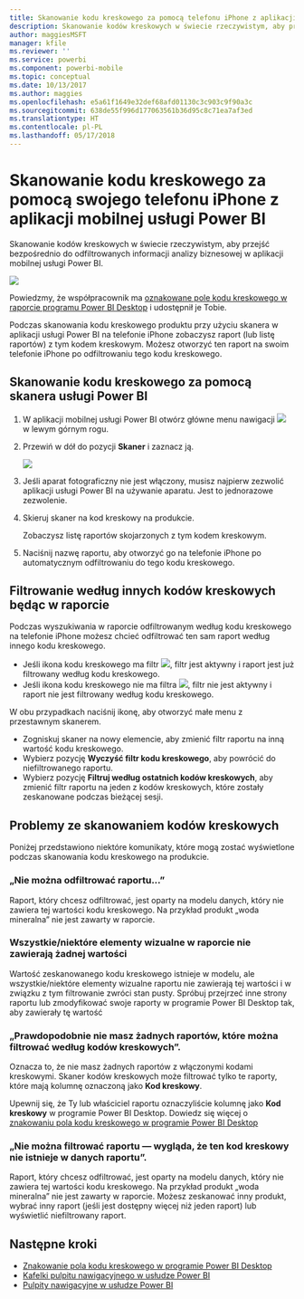 ```yaml
---
title: Skanowanie kodu kreskowego za pomocą telefonu iPhone z aplikacji mobilnej usługi Power BI
description: Skanowanie kodów kreskowych w świecie rzeczywistym, aby przejść bezpośrednio do odfiltrowanych informacji analizy biznesowej w aplikacji mobilnej usługi Power BI.
author: maggiesMSFT
manager: kfile
ms.reviewer: ''
ms.service: powerbi
ms.component: powerbi-mobile
ms.topic: conceptual
ms.date: 10/13/2017
ms.author: maggies
ms.openlocfilehash: e5a61f1649e32def68afd01130c3c903c9f90a3c
ms.sourcegitcommit: 638de55f996d177063561b36d95c8c71ea7af3ed
ms.translationtype: HT
ms.contentlocale: pl-PL
ms.lasthandoff: 05/17/2018
---
```

# <a name="scan-a-barcode-with-your-iphone-from-the-power-bi-mobile-app"></a>Skanowanie kodu kreskowego za pomocą swojego telefonu iPhone z aplikacji mobilnej usługi Power BI
Skanowanie kodów kreskowych w świecie rzeczywistym, aby przejść bezpośrednio do odfiltrowanych informacji analizy biznesowej w aplikacji mobilnej usługi Power BI.

![](media/mobile-apps-scan-barcode-iphone/power-bi-barcode-scanner.png)

Powiedzmy, że współpracownik ma [oznakowane pole kodu kreskowego w raporcie programu Power BI Desktop](desktop-mobile-barcodes.md) i udostępnił je Tobie. 

Podczas skanowania kodu kreskowego produktu przy użyciu skanera w aplikacji usługi Power BI na telefonie iPhone zobaczysz raport (lub listę raportów) z tym kodem kreskowym. Możesz otworzyć ten raport na swoim telefonie iPhone po odfiltrowaniu tego kodu kreskowego.

## <a name="scan-a-barcode-with-the-power-bi-scanner"></a>Skanowanie kodu kreskowego za pomocą skanera usługi Power BI
1. W aplikacji mobilnej usługi Power BI otwórz główne menu nawigacji ![](media/mobile-apps-scan-barcode-iphone/pbi_iph_navmenu.png) w lewym górnym rogu. 
2. Przewiń w dół do pozycji **Skaner** i zaznacz ją. 
   
    ![](media/mobile-apps-scan-barcode-iphone/power-bi-scanner.png)
3. Jeśli aparat fotograficzny nie jest włączony, musisz najpierw zezwolić aplikacji usługi Power BI na używanie aparatu. Jest to jednorazowe zezwolenie. 
4. Skieruj skaner na kod kreskowy na produkcie. 
   
    Zobaczysz listę raportów skojarzonych z tym kodem kreskowym.
5. Naciśnij nazwę raportu, aby otworzyć go na telefonie iPhone po automatycznym odfiltrowaniu do tego kodu kreskowego.

## <a name="filter-by-other-barcodes-while-in-a-report"></a>Filtrowanie według innych kodów kreskowych będąc w raporcie
Podczas wyszukiwania w raporcie odfiltrowanym według kodu kreskowego na telefonie iPhone możesz chcieć odfiltrować ten sam raport według innego kodu kreskowego.

* Jeśli ikona kodu kreskowego ma filtr ![](media/mobile-apps-scan-barcode-iphone/power-bi-barcode-filtered-icon-black.png), filtr jest aktywny i raport jest już filtrowany według kodu kreskowego. 
* Jeśli ikona kodu kreskowego nie ma filtra ![](media/mobile-apps-scan-barcode-iphone/power-bi-barcode-unfiltered-icon.png), filtr nie jest aktywny i raport nie jest filtrowany według kodu kreskowego. 

W obu przypadkach naciśnij ikonę, aby otworzyć małe menu z przestawnym skanerem.

* Zogniskuj skaner na nowy elemencie, aby zmienić filtr raportu na inną wartość kodu kreskowego. 
* Wybierz pozycję **Wyczyść filtr kodu kreskowego**, aby powrócić do niefiltrowanego raportu.
* Wybierz pozycję **Filtruj według ostatnich kodów kreskowych**, aby zmienić filtr raportu na jeden z kodów kreskowych, które zostały zeskanowane podczas bieżącej sesji.

## <a name="issues-with-scanning-a-barcode"></a>Problemy ze skanowaniem kodów kreskowych
Poniżej przedstawiono niektóre komunikaty, które mogą zostać wyświetlone podczas skanowania kodu kreskowego na produkcie.

### <a name="couldnt-filter-report"></a>„Nie można odfiltrować raportu...”
Raport, który chcesz odfiltrować, jest oparty na modelu danych, który nie zawiera tej wartości kodu kreskowego. Na przykład produkt „woda mineralna” nie jest zawarty w raporcie.  

### <a name="allsome-of-the-visuals-in-the-report-dont-contain-any-value"></a>Wszystkie/niektóre elementy wizualne w raporcie nie zawierają żadnej wartości
Wartość zeskanowanego kodu kreskowego istnieje w modelu, ale wszystkie/niektóre elementy wizualne raportu nie zawierają tej wartości i w związku z tym filtrowanie zwróci stan pusty. Spróbuj przejrzeć inne strony raportu lub zmodyfikować swoje raporty w programie Power BI Desktop tak, aby zawierały tę wartość 

### <a name="looks-like-you-dont-have-any-reports-that-can-be-filtered-by-barcodes"></a>„Prawdopodobnie nie masz żadnych raportów, które można filtrować według kodów kreskowych”.
Oznacza to, że nie masz żadnych raportów z włączonymi kodami kreskowymi. Skaner kodów kreskowych może filtrować tylko te raporty, które mają kolumnę oznaczoną jako **Kod kreskowy**.  

Upewnij się, że Ty lub właściciel raportu oznaczyliście kolumnę jako **Kod kreskowy** w programie Power BI Desktop. Dowiedz się więcej o [znakowaniu pola kodu kreskowego w programie Power BI Desktop](desktop-mobile-barcodes.md)

### <a name="couldnt-filter-report---looks-like-this-barcode-doesnt-exist-in-the-report-data"></a>„Nie można filtrować raportu — wygląda, że ten kod kreskowy nie istnieje w danych raportu”.
Raport, który chcesz odfiltrować, jest oparty na modelu danych, który nie zawiera tej wartości kodu kreskowego. Na przykład produkt „woda mineralna” nie jest zawarty w raporcie. Możesz zeskanować inny produkt, wybrać inny raport (jeśli jest dostępny więcej niż jeden raport) lub wyświetlić niefiltrowany raport. 

## <a name="next-steps"></a>Następne kroki
* [Znakowanie pola kodu kreskowego w programie Power BI Desktop](desktop-mobile-barcodes.md)
* [Kafelki pulpitu nawigacyjnego w usłudze Power BI](service-dashboard-tiles.md)
* [Pulpity nawigacyjne w usłudze Power BI](service-dashboards.md)

